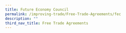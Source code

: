 ```yaml
---
title: Future Economy Council
permalink: /improving-trade/Free-Trade-Agreements/fec
description: ""
third_nav_title: Free Trade Agreements
---
```

